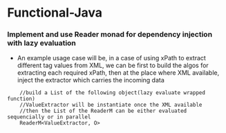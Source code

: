 # Functional-Java
### Implement and use Reader monad for dependency injection with lazy evaluation
- An example usage case will be, in a case of using xPath to extract different tag values from XML, we can be first 
  to build the algos for extracting each required xPath, then at the place where XML available, inject the extractor
  which carries the incoming data

```
    //build a List of the following object(lazy evaluate wrapped function)
    //ValueExtractor will be instantiate once the XML available
    //then the List of the ReaderM can be either evaluated sequencially or in parallel
    ReaderM<ValueExtractor, O>

```